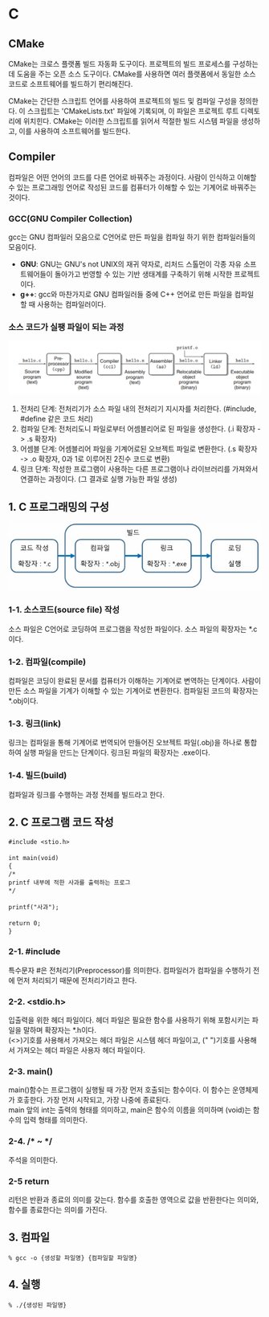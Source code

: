 # C

## CMake
CMake는 크로스 플랫폼 빌드 자동화 도구이다. 프로젝트의 빌드 프로세스를 구성하는데 도움을 주는 오픈 소스 도구이다. CMake를 사용하면 여러 플랫폼에서 동일한 소스 코드로 소프트웨어를 빌드하기 편리해진다.

CMake는 간단한 스크립트 언어를 사용하여 프로젝트의 빌드 및 컴파일 구성을 정의한다. 이 스크립트는 'CMakeLists.txt' 파일에 기록되며, 이 파일은 프로젝트 루트 디렉토리에 위치힌다. CMake는 이러한 스크립트를 읽어서 적절한 빌드 시스템 파일을 생성하고, 이를 사용하여 소프트웨어를 빌드한다.

## Compiler
컴파일은 어떤 언어의 코드를 다른 언어로 바꿔주는 과정이다. 사람이 인식하고 이해할 수 있는 프로그래밍 언어로 작성된 코드를 컴퓨터가 이해할 수 있는 기계어로 바꿔주는 것이다.

### GCC(GNU Compiler Collection)
gcc는 GNU 컴파일러 모음으로 C언어로 만든 파일을 컴파일 하기 위한 컴파일러들의 모음이다.
- **GNU**: GNU는 GNU's not UNIX의 재귀 약자로, 리처드 스톨먼이 각종 자유 소프트웨어들이 돌아가고 번영할 수 있는 기반 생태계를 구축하기 위해 시작한 프로젝트이다.
- **g++**: gcc와 마찬가지로 GNU 컴파일러들 중에 C++ 언어로 만든 파일을 컴파일 할 때 사용하는 컴파일러이다.

### 소스 코드가 실팽 파일이 되는 과정
![img.png](./.img/img0.png)
1. 전처리 단계: 전처리기가 소스 파일 내의 전처리기 지시자를 처리한다. (#include, #define 같은 코드 처리)
2. 컴파일 단계: 전처리도니 파일로부터 어셈블리어로 된 파일을 생성한다. (.i 확장자 -> .s 확장자)
3. 어셈블 단계: 어셈블리어 파일을 기계어로된 오브젝트 파일로 변환한다. (.s 확장자 -> .o 확장자, 0과 1로 이루어진 2진수 코드로 변환)
4. 링크 단계: 작성한 프로그램이 사용하는 다른 프로그램이나 라이브러리를 가져와서 연결하는 과정이다. (그 결과로 실행 가능한 파일 생성)

## 1. C 프로그래밍의 구성
![img10.png](.img/img10.png)
### 1-1. 소스코드(source file) 작성 
소스 파일은 C언어로 코딩하여 프로그램을 작성한 파일이다. 소스 파일의 확장자는 *.c이다. 

### 1-2. 컴파일(compile)
컴파일은 코딩이 완료된 문서를 컴퓨터가 이해하는 기계어로 변역하는 단계이다. 사람이 만든 소스 파일을 기계가 이해할 수 있는 기계어로 변환한다. 컴파일된 코드의 확장자는 *.obj이다.

### 1-3. 링크(link)
링크는 컴파일을 통해 기계어로 번역되어 만들어진 오브젝트 파일(.obj)을 하나로 통합하여 실행 파일을 만드는 단계이다. 링크된 파일의 확장자는 .exe이다.

### 1-4. 빌드(build)
컴파일과 링크를 수행하는 과정 전체를 빌드라고 한다. 


## 2. C 프로그램 코드 작성

    #include <stio.h>
    
    int main(void)
    {
    /*
    printf 내부에 적한 사과를 출력하는 프로그
    */

    printf("사과");

    return 0;
    }


### 2-1. #include
특수문자 #은 전처리기(Preprocessor)를 의미한다. 컴파일러가 컴파일을 수행하기 전에 먼저 처리되기 때문에 전처리기라고 한다. 

### 2-2. <stdio.h>
입출력을 위한 헤더 파일이다. 헤더 파일은 필요한 함수를 사용하기 위해 포함시키는 파일을 말하며 확장자는 *.h이다.  
(<>)기호를 사용해서 가져오는 헤더 파일은 시스템 헤더 파일이고, (" ")기호를 사용해서 가져오는 헤더 파일은 사용자 헤더 파일이다.

### 2-3. main()
main()함수는 프로그램이 실행될 때 가장 먼저 호출되는 함수이다. 이 함수는 운영체제가 호춯한다. 가장 먼저 시작되고, 가장 나중에 종료된다.  
main 앞의 int는 출력의 형태를 의미하고, main은 함수의 이름을 의미하며 (void)는 함수의 입력 형태를 의미한다.

### 2-4. /* ~ */
주석을 의미한다.

### 2-5 return
리턴은 반환과 종료의 의미를 갖는다. 함수를 호출한 영역으로 값을 반환한다는 의미와, 함수를 종료한다는 의미를 가진다.


## 3. 컴파일

    % gcc -o {생성할 파일명} {컴파일할 파일명}

## 4. 실행

    % ./{생성된 파일명}
